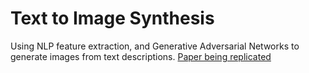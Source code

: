 # Text to Image Synthesis
Using NLP feature extraction, and Generative Adversarial Networks to generate images from text descriptions.
[Paper being replicated](https://arxiv.org/pdf/1605.05396.pdf)

